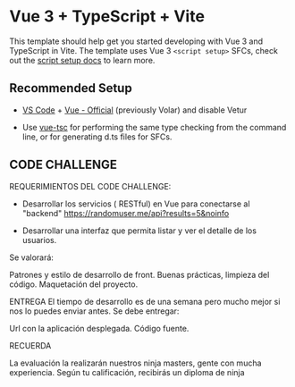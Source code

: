 # Vue 3 + TypeScript + Vite

This template should help get you started developing with Vue 3 and TypeScript in Vite. The template uses Vue 3 `<script setup>` SFCs, check out the [script setup docs](https://v3.vuejs.org/api/sfc-script-setup.html#sfc-script-setup) to learn more.

## Recommended Setup

- [VS Code](https://code.visualstudio.com/) + [Vue - Official](https://marketplace.visualstudio.com/items?itemName=Vue.volar) (previously Volar) and disable Vetur

- Use [vue-tsc](https://github.com/vuejs/language-tools/tree/master/packages/tsc) for performing the same type checking from the command line, or for generating d.ts files for SFCs.



## CODE CHALLENGE
REQUERIMIENTOS DEL CODE CHALLENGE:

- Desarrollar los servicios ( RESTful) en Vue para  conectarse al "backend" https://randomuser.me/api?results=5&noinfo

- Desarrollar una interfaz que permita listar y ver el detalle de los usuarios.

Se valorará:

Patrones y estilo de desarrollo de front. Buenas prácticas, limpieza del código.
Maquetación del proyecto.

ENTREGA
El tiempo de desarrollo es de una semana pero mucho mejor si nos lo puedes
enviar antes.
Se debe entregar:

Url con la aplicación desplegada.
Código fuente.

RECUERDA

La evaluación la realizarán nuestros ninja masters, gente con mucha experiencia.
Según tu calificación, recibirás un diploma de ninja